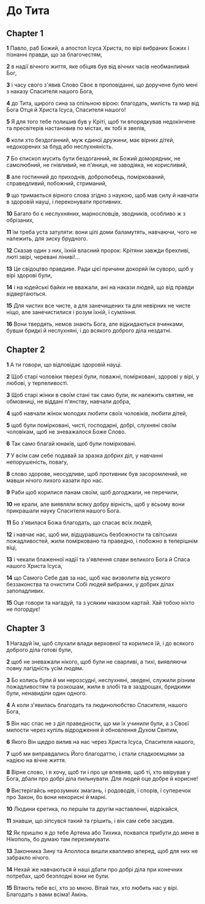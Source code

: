 # До Тита

## Chapter 1

**1** Павло, раб Божий, а апостол Ісуса Христа, по вірі вибраних Божих і пізнанні правди, що за благочестям,

**2** в надії вічного життя, яке обіцяв був від вічних часів необманливий Бог,

**3** і часу свого з'явив Слово Своє в проповіданні, що доручене було мені з наказу Спасителя нашого Бога,

**4** до Тита, щирого сина за спільною вірою: благодать, милість та мир від Бога Отця й Христа Ісуса, Спасителя нашого!

**5** Я для того тебе полишив був у Кріті, щоб ти впорядкував недокінчене та пресвітерів настановив по містах, як тобі я звелів,

**6** коли хто бездоганний, муж єдиної дружини, має вірних дітей, недокорених за блуд або неслухняність.

**7** Бо єпископ мусить бути бездоганний, як Божий доморядник, не самолюбний, не гнівливий, не п'яниця, не заводіяка, не корисливий,

**8** але гостинний до приходнів, добролюбець, поміркований, справедливий, побожний, стриманий,

**9** що тримається вірного слова згідно з наукою, щоб мав силу й навчати в здоровій науці, і переконувати противних.

**10** Багато бо є неслухняних, марнословців, зводників, особливо ж з обрізаних,

**11** їм треба уста затуляти: вони цілі доми баламутять, навчаючи, чого не належить, для зиску брудного.

**12** Сказав один з них, їхній власний пророк: Крітяни завжди брехливі, люті звірі, черевані ліниві!...

**13** Це свідоцтво правдиве. Ради цієї причини докоряй їм суворо, щоб у вірі здорові були,

**14** і на юдейські байки не вважали, ані на накази людей, що від правди відвертаються.

**15** Для чистих все чисте, а для занечищених та для невірних не чисте ніщо, але занечистилися і розум їхній, і сумління.

**16** Вони твердять, немов знають Бога, але відкидаються вчинками, бувши бридкі й неслухняні, і до всякого доброго діла нездатні.

## Chapter 2

**1** А ти говори, що відповідає здоровій науці.

**2** Щоб старі чоловіки тверезі були, поважні, помірковані, здорові у вірі, у любові, у терпеливості.

**3** Щоб старі жінки в своїм стані так само були, як належить святим, не обмовниці, не віддані п'янству, навчали добра,

**4** щоб навчали жінок молодих любити своїх чоловіків, любити дітей,

**5** щоб були помірковані, чисті, господарні, добрі, слухняні своїм чоловікам, щоб не зневажалося Боже Слово.

**6** Так само благай юнаків, щоб були помірковані.

**7** У всім сам себе подавай за зразка добрих діл, у навчанні непорушеність, повагу,

**8** слово здорове, неосудливе, щоб противник був засоромлений, не мавши нічого лихого казати про нас.

**9** Раби щоб корилися панам своїм, щоб догоджали, не перечили,

**10** не крали, але виявляли всяку добру вірність, щоб у всьому вони прикрашали науку Спасителя нашого Бога.

**11** Бо з'явилася Божа благодать, що спасає всіх людей,

**12** і навчає нас, щоб ми, відцуравшись безбожности та світських пожадливостей, жили помірковано та праведно, і побожно в теперішнім віці,

**13** і чекали блаженної надії та з'явлення слави великого Бога й Спаса нашого Христа Ісуса,

**14** що Самого Себе дав за нас, щоб нас визволити від усякого беззаконства та очистити Собі людей вибраних, у добрих ділах запопадливих.

**15** Оце говори та нагадуй, та з усяким наказом картай. Хай тобою ніхто не погордує!

## Chapter 3

**1** Нагадуй їм, щоб слухали влади верховної та корилися їй, і до всякого доброго діла готові були,

**2** щоб не зневажали нікого, щоб були не сварливі, а тихі, виявляючи повну лагідність усім людям.

**3** Бо колись були й ми нерозсудні, неслухняні, зведені, служили різним пожадливостям та розкошам, жили в злобі та в заздрощах, бридкими були, ненавиділи один одного.

**4** А коли з'явилась благодать та людинолюбство Спасителя, нашого Бога,

**5** Він нас спас не з діл праведности, що ми їх учинили були, а з Своєї милости через купіль відродження й обновлення Духом Святим,

**6** Якого Він щедро вилив на нас через Христа Ісуса, Спасителя нашого,

**7** щоб ми виправдались Його благодаттю, і стали спадкоємцями за надією на вічне життя.

**8** Вірне слово, і я хочу, щоб ти і про це впевняв, щоб ті, хто ввірував у Бога, дбали про добрі діла пильнувати. Для людей оце добре й корисне!

**9** Вистерігайсь нерозумних змагань, і родоводів, і спорів, і суперечок про Закон, бо вони некорисні й марні.

**10** Людини єретика, по першім та другім наставленні, відрікайся,

**11** знавши, що зіпсувся такий та грішить, і він сам себе засудив.

**12** Як пришлю я до тебе Артема або Тихика, поквапся прибути до мене в Нікополь, бо думаю там перезимувати.

**13** Законника Зину та Аполлоса вишли квапливо вперед, щоб для них не забракло нічого.

**14** Нехай же навчаються й наші дбати про добрі діла при конечних потребах, щоб безплодні вони не були.

**15** Вітають тебе всі, хто зо мною. Вітай тих, хто любить нас у вірі. Благодать з вами всіма! Амінь.

